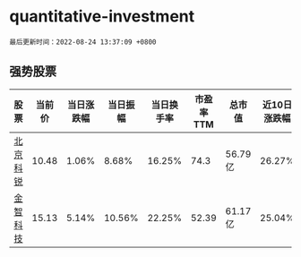 # quantitative-investment

`最后更新时间：2022-08-24 13:37:09 +0800`

## 强势股票

|股票|当前价|当日涨跌幅|当日振幅|当日换手率|市盈率TTM|总市值|近10日涨跌幅|
|----|----|----|----|----|----|----|----|
|[北京科锐](https://xueqiu.com/S/SZ002350)|10.48|1.06%|8.68%|16.25%|74.3|56.79亿|26.27%|
|[金智科技](https://xueqiu.com/S/SZ002090)|15.13|5.14%|10.56%|22.25%|52.39|61.17亿|25.04%|
